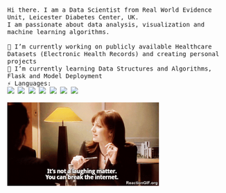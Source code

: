<p align="left">
  <br>
  <samp>
     Hi there. I am a Data Scientist from Real World Evidence Unit, Leicester Diabetes Center, UK. 
    <br> I am passionate about data analysis, visualization and machine learning algorithms.
    <br><br> 🔭 I’m currently working on publicly available Healthcare Datasets (Electronic Health Records) and creating personal projects
    <br>🌱 I’m currently learning Data Structures and Algorithms, Flask and Model Deployment
    <br>⚡ Languages: 
    <br>
    <code><a href="https://www.python.org/" target="_blank"><img height="30" src="https://www.vectorlogo.zone/logos/python/python-ar21.svg"></a></code>
    <code><a href="https://www.r-project.org/" target="_blank"><img height="30" src="https://www.vectorlogo.zone/logos/r-project/r-project-icon.svg"></a></code>   
    <code><a href="https://jupyter.org/" target="_blank"><img height="30" src="https://www.vectorlogo.zone/logos/jupyter/jupyter-ar21.svg"></a></code>
    <code><a href="https://git-scm.com/" target="_blank"><img height="30" src="https://www.vectorlogo.zone/logos/git-scm/git-scm-ar21.svg"></a></code>
    <code><a href="https://www.mysql.com/" target="_blank"><img height="30" src="https://www.vectorlogo.zone/logos/mysql/mysql-ar21.svg"></a></code>
    <code><a href="https://www.tensorflow.org/" target="_blank"><img height="30" src="https://www.vectorlogo.zone/logos/tensorflow/tensorflow-ar21.svg"></a></code>
    <code><a href="https://visualstudio.microsoft.com/" target="_blank"><img height="30" src="https://www.vectorlogo.zone/logos/visualstudio_code/visualstudio_code-icon.svg"></a></code>   
  </samp>
  <br> 
  <br>
  <img src="https://github.com/shabnam-shbd/shabnam-shbd/blob/master/Break-The-Internet-GIF.gif" width="350" />
</p>



